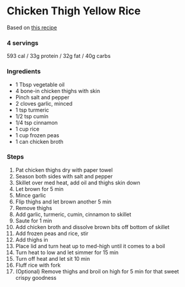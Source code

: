 # Chicken Thigh Yellow Rice

Based on [this recipe](https://www.budgetbytes.com/yellow-rice-chicken-skillet/)

### 4 servings
593 cal / 33g protein / 32g fat / 40g carbs

### Ingredients
* 1 Tbsp vegetable oil
* 4 bone-in chicken thighs with skin
* Pinch salt and pepper
* 2 cloves garlic, minced
* 1 tsp turmeric
* 1/2 tsp cumin
* 1/4 tsp cinnamon
* 1 cup rice
* 1 cup frozen peas
* 1 can chicken broth

### Steps
1. Pat chicken thighs dry with paper towel
1. Season both sides with salt and pepper
1. Skillet over med heat, add oil and thighs skin down
1. Let brown for 5 min
1. Mince garlic
1. Flip thighs and let brown another 5 min
1. Remove thighs
1. Add garlic, turmeric, cumin, cinnamon to skillet
1. Saute for 1 min
1. Add chicken broth and dissolve brown bits off bottom of skillet
1. Add frozen peas and rice, stir
1. Add thighs in
1. Place lid and turn heat up to med-high until it comes to a boil
1. Turn heat to low and let simmer for 15 min
1. Turn off heat and let sit 10 min
1. Fluff rice with fork
1. (Optional) Remove thighs and broil on high for 5 min for that sweet crispy goodness
